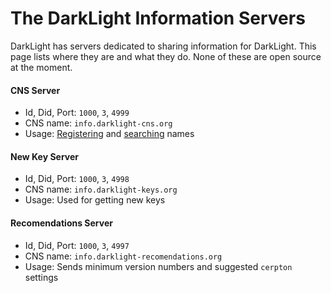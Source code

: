 # The DarkLight Information Servers

DarkLight has servers dedicated to sharing information for DarkLight. This page lists where they are and what they do.
None of these are open source at the moment.

#### CNS Server
- Id, Did, Port: ``1000``, ``3``, ``4999``
- CNS name: ``info.darklight-cns.org``
- Usage: [Registering](cns/add.md) and [searching](cns/search.md) names

#### New Key Server
- Id, Did, Port: ``1000``, ``3``, ``4998``
- CNS name: ``info.darklight-keys.org``
- Usage: Used for getting new keys

#### Recomendations Server
- Id, Did, Port: ``1000``, ``3``, ``4997``
- CNS name: ``info.darklight-recomendations.org``
- Usage: Sends minimum version numbers and suggested ``cerpton`` settings
